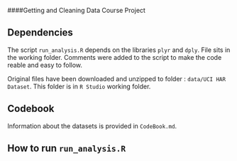 ####Getting and Cleaning Data Course Project</b>

## Dependencies
The script `run_analysis.R` depends on the libraries `plyr` and `dply`. File sits in the working folder.
Comments were added to the script to make the code reable and easy to follow.

Original files have been downloaded and unzipped to folder : `data/UCI HAR Dataset`. This folder is in `R Studio` working folder.

## Codebook
Information about the datasets is provided in `CodeBook.md`.

## How to run `run_analysis.R`
